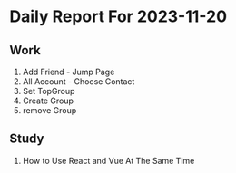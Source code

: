 # Daily Report For 2023-11-20

## Work

1. Add Friend - Jump Page
2. All Account - Choose Contact
3. Set TopGroup
4. Create Group
5. remove Group

## Study

1. How to Use React and Vue At The Same Time

